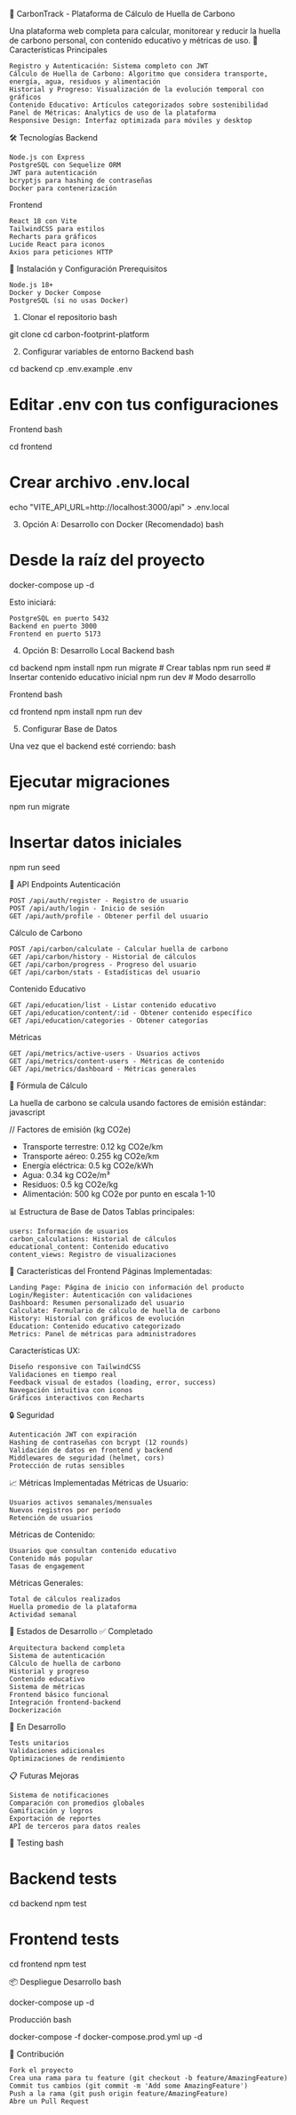 🌱 CarbonTrack - Plataforma de Cálculo de Huella de Carbono

Una plataforma web completa para calcular, monitorear y reducir la huella de carbono personal, con contenido educativo y métricas de uso.
🎯 Características Principales

    Registro y Autenticación: Sistema completo con JWT
    Cálculo de Huella de Carbono: Algoritmo que considera transporte, energía, agua, residuos y alimentación
    Historial y Progreso: Visualización de la evolución temporal con gráficos
    Contenido Educativo: Artículos categorizados sobre sostenibilidad
    Panel de Métricas: Analytics de uso de la plataforma
    Responsive Design: Interfaz optimizada para móviles y desktop

🛠️ Tecnologías
Backend

    Node.js con Express
    PostgreSQL con Sequelize ORM
    JWT para autenticación
    bcryptjs para hashing de contraseñas
    Docker para contenerización

Frontend

    React 18 con Vite
    TailwindCSS para estilos
    Recharts para gráficos
    Lucide React para iconos
    Axios para peticiones HTTP

🚀 Instalación y Configuración
Prerequisitos

    Node.js 18+
    Docker y Docker Compose
    PostgreSQL (si no usas Docker)

1. Clonar el repositorio
bash

git clone <url-del-repo>
cd carbon-footprint-platform

2. Configurar variables de entorno
Backend
bash

cd backend
cp .env.example .env
# Editar .env con tus configuraciones

Frontend
bash

cd frontend
# Crear archivo .env.local
echo "VITE_API_URL=http://localhost:3000/api" > .env.local

3. Opción A: Desarrollo con Docker (Recomendado)
bash

# Desde la raíz del proyecto
docker-compose up -d

Esto iniciará:

    PostgreSQL en puerto 5432
    Backend en puerto 3000
    Frontend en puerto 5173

4. Opción B: Desarrollo Local
Backend
bash

cd backend
npm install
npm run migrate  # Crear tablas
npm run seed     # Insertar contenido educativo inicial
npm run dev      # Modo desarrollo

Frontend
bash

cd frontend
npm install
npm run dev

5. Configurar Base de Datos

Una vez que el backend esté corriendo:
bash

# Ejecutar migraciones
npm run migrate

# Insertar datos iniciales
npm run seed

📡 API Endpoints
Autenticación

    POST /api/auth/register - Registro de usuario
    POST /api/auth/login - Inicio de sesión
    GET /api/auth/profile - Obtener perfil del usuario

Cálculo de Carbono

    POST /api/carbon/calculate - Calcular huella de carbono
    GET /api/carbon/history - Historial de cálculos
    GET /api/carbon/progress - Progreso del usuario
    GET /api/carbon/stats - Estadísticas del usuario

Contenido Educativo

    GET /api/education/list - Listar contenido educativo
    GET /api/education/content/:id - Obtener contenido específico
    GET /api/education/categories - Obtener categorías

Métricas

    GET /api/metrics/active-users - Usuarios activos
    GET /api/metrics/content-users - Métricas de contenido
    GET /api/metrics/dashboard - Métricas generales

🧮 Fórmula de Cálculo

La huella de carbono se calcula usando factores de emisión estándar:
javascript

// Factores de emisión (kg CO2e)
- Transporte terrestre: 0.12 kg CO2e/km
- Transporte aéreo: 0.255 kg CO2e/km  
- Energía eléctrica: 0.5 kg CO2e/kWh
- Agua: 0.34 kg CO2e/m³
- Residuos: 0.5 kg CO2e/kg
- Alimentación: 500 kg CO2e por punto en escala 1-10

📊 Estructura de Base de Datos
Tablas principales:

    users: Información de usuarios
    carbon_calculations: Historial de cálculos
    educational_content: Contenido educativo
    content_views: Registro de visualizaciones

🎨 Características del Frontend
Páginas Implementadas:

    Landing Page: Página de inicio con información del producto
    Login/Register: Autenticación con validaciones
    Dashboard: Resumen personalizado del usuario
    Calculate: Formulario de cálculo de huella de carbono
    History: Historial con gráficos de evolución
    Education: Contenido educativo categorizado
    Metrics: Panel de métricas para administradores

Características UX:

    Diseño responsive con TailwindCSS
    Validaciones en tiempo real
    Feedback visual de estados (loading, error, success)
    Navegación intuitiva con iconos
    Gráficos interactivos con Recharts

🔒 Seguridad

    Autenticación JWT con expiración
    Hashing de contraseñas con bcrypt (12 rounds)
    Validación de datos en frontend y backend
    Middlewares de seguridad (helmet, cors)
    Protección de rutas sensibles

📈 Métricas Implementadas
Métricas de Usuario:

    Usuarios activos semanales/mensuales
    Nuevos registros por período
    Retención de usuarios

Métricas de Contenido:

    Usuarios que consultan contenido educativo
    Contenido más popular
    Tasas de engagement

Métricas Generales:

    Total de cálculos realizados
    Huella promedio de la plataforma
    Actividad semanal

🚦 Estados de Desarrollo
✅ Completado

    Arquitectura backend completa
    Sistema de autenticación
    Cálculo de huella de carbono
    Historial y progreso
    Contenido educativo
    Sistema de métricas
    Frontend básico funcional
    Integración frontend-backend
    Dockerización

🔄 En Desarrollo

    Tests unitarios
    Validaciones adicionales
    Optimizaciones de rendimiento

📋 Futuras Mejoras

    Sistema de notificaciones
    Comparación con promedios globales
    Gamificación y logros
    Exportación de reportes
    API de terceros para datos reales

🧪 Testing
bash

# Backend tests
cd backend
npm test

# Frontend tests
cd frontend
npm test

📦 Despliegue
Desarrollo
bash

docker-compose up -d

Producción
bash

docker-compose -f docker-compose.prod.yml up -d

🤝 Contribución

    Fork el proyecto
    Crea una rama para tu feature (git checkout -b feature/AmazingFeature)
    Commit tus cambios (git commit -m 'Add some AmazingFeature')
    Push a la rama (git push origin feature/AmazingFeature)
    Abre un Pull Request


